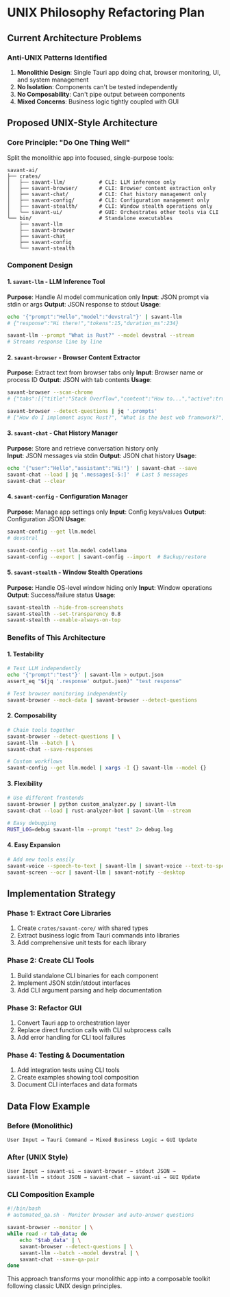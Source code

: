 # UNIX Philosophy Refactoring Plan

## Current Architecture Problems

### Anti-UNIX Patterns Identified
1. **Monolithic Design**: Single Tauri app doing chat, browser monitoring, UI, and system management
2. **No Isolation**: Components can't be tested independently
3. **No Composability**: Can't pipe output between components
4. **Mixed Concerns**: Business logic tightly coupled with GUI

## Proposed UNIX-Style Architecture

### Core Principle: "Do One Thing Well"

Split the monolithic app into focused, single-purpose tools:

```
savant-ai/
├── crates/
│   ├── savant-llm/           # CLI: LLM inference only
│   ├── savant-browser/       # CLI: Browser content extraction only  
│   ├── savant-chat/          # CLI: Chat history management only
│   ├── savant-config/        # CLI: Configuration management only
│   ├── savant-stealth/       # CLI: Window stealth operations only
│   └── savant-ui/            # GUI: Orchestrates other tools via CLI
└── bin/                      # Standalone executables
    ├── savant-llm
    ├── savant-browser  
    ├── savant-chat
    ├── savant-config
    └── savant-stealth
```

### Component Design

#### 1. `savant-llm` - LLM Inference Tool
**Purpose**: Handle AI model communication only
**Input**: JSON prompt via stdin or args
**Output**: JSON response to stdout
**Usage**:
```bash
echo '{"prompt":"Hello","model":"devstral"}' | savant-llm
# {"response":"Hi there!","tokens":15,"duration_ms":234}

savant-llm --prompt "What is Rust?" --model devstral --stream
# Streams response line by line
```

#### 2. `savant-browser` - Browser Content Extractor  
**Purpose**: Extract text from browser tabs only
**Input**: Browser name or process ID
**Output**: JSON with tab contents
**Usage**:
```bash
savant-browser --scan-chrome
# {"tabs":[{"title":"Stack Overflow","content":"How to...","active":true}]}

savant-browser --detect-questions | jq '.prompts'
# ["How do I implement async Rust?", "What is the best web framework?"]
```

#### 3. `savant-chat` - Chat History Manager
**Purpose**: Store and retrieve conversation history only  
**Input**: JSON messages via stdin
**Output**: JSON chat history
**Usage**:
```bash
echo '{"user":"Hello","assistant":"Hi!"}' | savant-chat --save
savant-chat --load | jq '.messages[-5:]'  # Last 5 messages
savant-chat --clear
```

#### 4. `savant-config` - Configuration Manager
**Purpose**: Manage app settings only
**Input**: Config keys/values
**Output**: Configuration JSON
**Usage**:
```bash
savant-config --get llm.model
# devstral

savant-config --set llm.model codellama
savant-config --export | savant-config --import  # Backup/restore
```

#### 5. `savant-stealth` - Window Stealth Operations
**Purpose**: Handle OS-level window hiding only
**Input**: Window operations
**Output**: Success/failure status
**Usage**:
```bash
savant-stealth --hide-from-screenshots
savant-stealth --set-transparency 0.8
savant-stealth --enable-always-on-top
```

### Benefits of This Architecture

#### 1. **Testability**
```bash
# Test LLM independently
echo '{"prompt":"test"}' | savant-llm > output.json
assert_eq "$(jq '.response' output.json)" "test response"

# Test browser monitoring independently  
savant-browser --mock-data | savant-browser --detect-questions
```

#### 2. **Composability** 
```bash
# Chain tools together
savant-browser --detect-questions | \
savant-llm --batch | \
savant-chat --save-responses

# Custom workflows
savant-config --get llm.model | xargs -I {} savant-llm --model {}
```

#### 3. **Flexibility**
```bash
# Use different frontends
savant-browser | python custom_analyzer.py | savant-llm
savant-chat --load | rust-analyzer-bot | savant-llm --stream

# Easy debugging
RUST_LOG=debug savant-llm --prompt "test" 2> debug.log
```

#### 4. **Easy Expansion**
```bash
# Add new tools easily
savant-voice --speech-to-text | savant-llm | savant-voice --text-to-speech
savant-screen --ocr | savant-llm | savant-notify --desktop
```

## Implementation Strategy

### Phase 1: Extract Core Libraries
1. Create `crates/savant-core/` with shared types
2. Extract business logic from Tauri commands into libraries
3. Add comprehensive unit tests for each library

### Phase 2: Create CLI Tools
1. Build standalone CLI binaries for each component
2. Implement JSON stdin/stdout interfaces
3. Add CLI argument parsing and help documentation

### Phase 3: Refactor GUI
1. Convert Tauri app to orchestration layer
2. Replace direct function calls with CLI subprocess calls
3. Add error handling for CLI tool failures

### Phase 4: Testing & Documentation
1. Add integration tests using CLI tools
2. Create examples showing tool composition
3. Document CLI interfaces and data formats

## Data Flow Example

### Before (Monolithic)
```
User Input → Tauri Command → Mixed Business Logic → GUI Update
```

### After (UNIX Style)
```
User Input → savant-ui → savant-browser → stdout JSON →
savant-llm → stdout JSON → savant-chat → savant-ui → GUI Update
```

### CLI Composition Example
```bash
#!/bin/bash
# automated_qa.sh - Monitor browser and auto-answer questions

savant-browser --monitor | \
while read -r tab_data; do
    echo "$tab_data" | \
    savant-browser --detect-questions | \
    savant-llm --batch --model devstral | \
    savant-chat --save-qa-pair
done
```

This approach transforms your monolithic app into a composable toolkit following classic UNIX design principles.